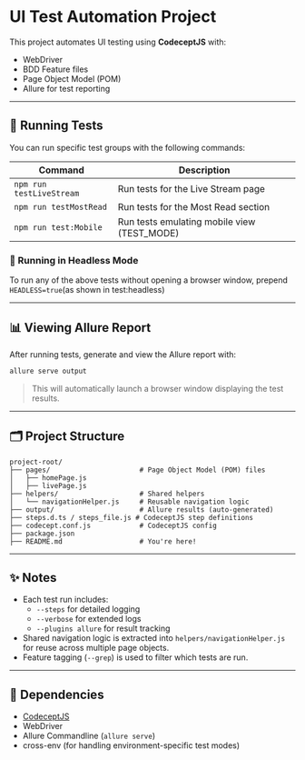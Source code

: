 # UI Test Automation Project

This project automates UI testing using **CodeceptJS** with:

- WebDriver
- BDD Feature files
- Page Object Model (POM)
- Allure for test reporting

---

## 🚀 Running Tests

You can run specific test groups with the following commands:

| Command                  | Description                                 |
| ------------------------ | ------------------------------------------- |
| `npm run testLiveStream` | Run tests for the Live Stream page          |
| `npm run testMostRead`   | Run tests for the Most Read section         |
| `npm run test:Mobile`    | Run tests emulating mobile view (TEST_MODE) |

### 🧪 Running in Headless Mode

To run any of the above tests without opening a browser window, prepend `HEADLESS=true`(as shown in test:headless)

---

## 📊 Viewing Allure Report

After running tests, generate and view the Allure report with:

```bash
allure serve output
```

> This will automatically launch a browser window displaying the test results.

---

## 🗂 Project Structure

```
project-root/
├── pages/                      # Page Object Model (POM) files
│   ├── homePage.js
│   ├── livePage.js
├── helpers/                    # Shared helpers
│   └── navigationHelper.js     # Reusable navigation logic
├── output/                     # Allure results (auto-generated)
├── steps.d.ts / steps_file.js # CodeceptJS step definitions
├── codecept.conf.js            # CodeceptJS config
├── package.json
├── README.md                   # You're here!
```

---

## ✨ Notes

- Each test run includes:
  - `--steps` for detailed logging
  - `--verbose` for extended logs
  - `--plugins allure` for result tracking
- Shared navigation logic is extracted into `helpers/navigationHelper.js` for reuse across multiple page objects.
- Feature tagging (`--grep`) is used to filter which tests are run.

---

## 📎 Dependencies

- [CodeceptJS](https://codecept.io/)
- WebDriver
- Allure Commandline (`allure serve`)
- cross-env (for handling environment-specific test modes)
